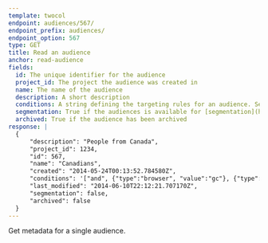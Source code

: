 ```yaml
---
template: twocol
endpoint: audiences/567/
endpoint_prefix: audiences/
endpoint_option: 567
type: GET
title: Read an audience
anchor: read-audience
fields:
  id: The unique identifier for the audience
  project_id: The project the audience was created in
  name: The name of the audience
  description: A short description
  conditions: A string defining the targeting rules for an audience. See the sections on [audience conditions](/rest/conditions) for more information.
  segmentation: True if the audiences is available for [segmentation](https://help.optimizely.com/hc/en-us/articles/200039935#segmenting) on the results page (Platinum only).
  archived: True if the audience has been archived
response: |
  {
      "description": "People from Canada",
      "project_id": 1234,
      "id": 567,
      "name": "Canadians",
      "created": "2014-05-24T00:13:52.784580Z",
      "conditions": '["and", {"type":"browser", "value":"gc"}, {"type":"query", "name":"utm_campaign", "value":"true"}]',
      "last_modified": "2014-06-10T22:12:21.707170Z",
      "segmentation": false,
      "archived": false
  }
---
```


Get metadata for a single audience.
